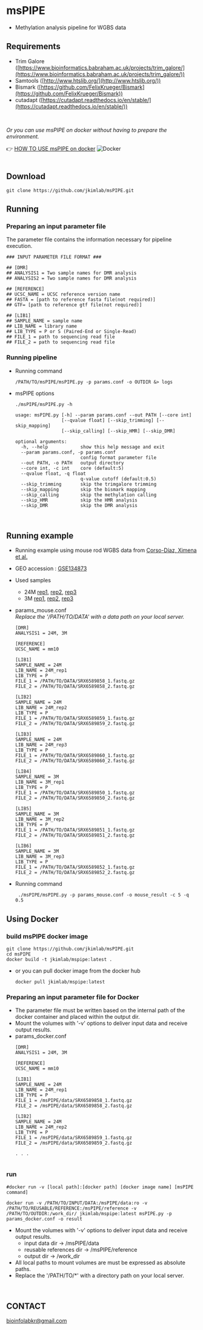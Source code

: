 # msPIPE
- Methylation analysis pipeline for WGBS data


## Requirements

- Trim Galore ([https://www.bioinformatics.babraham.ac.uk/projects/trim_galore/](https://www.bioinformatics.babraham.ac.uk/projects/trim_galore/))
- Samtools ([http://www.htslib.org/](http://www.htslib.org/))
- Bismark ([https://github.com/FelixKrueger/Bismark](https://github.com/FelixKrueger/Bismark))
- cutadapt ([https://cutadapt.readthedocs.io/en/stable/](https://cutadapt.readthedocs.io/en/stable/))
<br />

*Or you can use msPIPE on docker without having to prepare the environment.* 

:point_right: [HOW TO USE msPIPE on docker](#using-docker) ![Docker](https://img.shields.io/badge/Docker-%230db7ed.svg?&logo=Docker&logoColor=white)
<br />
<br />


## Download

```
git clone https://github.com/jkimlab/msPIPE.git
```


## Running

### Preparing an input parameter file

The parameter file contains the information necessary for pipeline execution.

```
### INPUT PARAMETER FILE FORMAT ###

## [DMR]
## ANALYSIS1 = Two sample names for DMR analysis
## ANALYSIS2 = Two sample names for DMR analysis

## [REFERENCE]
## UCSC_NAME = UCSC reference version name
## FASTA = [path to reference fasta file(not required)]
## GTF= [path to reference gtf file(not required)]

## [LIB1]
## SAMPLE_NAME = sample name
## LIB_NAME = library name
## LIB_TYPE = P or S (Paired-End or Single-Read)
## FILE_1 = path to sequencing read file
## FILE_2 = path to sequencing read file
```


### Running pipeline

- Running command 
    ```
    /PATH/TO/msPIPE/msPIPE.py -p params.conf -o OUTDIR &> logs
    ```
    
- msPIPE options

    ```
    ./msPIPE/msPIPE.py -h

    usage: msPIPE.py [-h] --param params.conf --out PATH [--core int]
                     [--qvalue float] [--skip_trimming] [--skip_mapping]
                     [--skip_calling] [--skip_HMR] [--skip_DMR]

    optional arguments:
      -h, --help            show this help message and exit
      --param params.conf, -p params.conf
                            config format parameter file
      --out PATH, -o PATH   output directory
      --core int, -c int    core (default:5)
      --qvalue float, -q float
                            q-value cutoff (default:0.5)
      --skip_trimming       skip the trimgalore trimming
      --skip_mapping        skip the bismark mapping
      --skip_calling        skip the methylation calling
      --skip_HMR            skip the HMR analysis
      --skip_DMR            skip the DMR analysis
    ```

<br />


## Running example

- Running example using mouse rod WGBS data from [Corso-Díaz, Ximena et al.](https://www.ncbi.nlm.nih.gov/pmc/articles/PMC7228806/)
- GEO accession : [GSE134873](https://0-www-ncbi-nlm-nih-gov.brum.beds.ac.uk/bioproject/556668)
- Used samples
    - 24M [rep1](https://0-www-ncbi-nlm-nih-gov.brum.beds.ac.uk/biosample/12361857), [rep2](https://0-www-ncbi-nlm-nih-gov.brum.beds.ac.uk/biosample/12361856), [rep3](https://0-www-ncbi-nlm-nih-gov.brum.beds.ac.uk/biosample/12361855)  
    - 3M [rep1](https://0-www-ncbi-nlm-nih-gov.brum.beds.ac.uk/biosample/12361836), [rep2](https://0-www-ncbi-nlm-nih-gov.brum.beds.ac.uk/biosample/12361837), [rep3](https://0-www-ncbi-nlm-nih-gov.brum.beds.ac.uk/biosample/12361839)

- params_mouse.conf  
    *Replace the '/PATH/TO/DATA' with a data path on your local server.*
    
    ```
    [DMR]
    ANALYSIS1 = 24M, 3M

    [REFERENCE]
    UCSC_NAME = mm10

    [LIB1]
    SAMPLE_NAME = 24M
    LIB_NAME = 24M_rep1
    LIB_TYPE = P
    FILE_1 = /PATH/TO/DATA/SRX6589858_1.fastq.gz
    FILE_2 = /PATH/TO/DATA/SRX6589858_2.fastq.gz

    [LIB2]
    SAMPLE_NAME = 24M
    LIB_NAME = 24M_rep2
    LIB_TYPE = P
    FILE_1 = /PATH/TO/DATA/SRX6589859_1.fastq.gz
    FILE_2 = /PATH/TO/DATA/SRX6589859_2.fastq.gz

    [LIB3]
    SAMPLE_NAME = 24M
    LIB_NAME = 24M_rep3
    LIB_TYPE = P
    FILE_1 = /PATH/TO/DATA/SRX6589860_1.fastq.gz
    FILE_2 = /PATH/TO/DATA/SRX6589860_2.fastq.gz

    [LIB4]
    SAMPLE_NAME = 3M
    LIB_NAME = 3M_rep1
    LIB_TYPE = P
    FILE_1 = /PATH/TO/DATA/SRX6589850_1.fastq.gz
    FILE_2 = /PATH/TO/DATA/SRX6589850_2.fastq.gz
    
    [LIB5]
    SAMPLE_NAME = 3M
    LIB_NAME = 3M_rep2
    LIB_TYPE = P
    FILE_1 = /PATH/TO/DATA/SRX6589851_1.fastq.gz
    FILE_2 = /PATH/TO/DATA/SRX6589851_2.fastq.gz

    [LIB6]
    SAMPLE_NAME = 3M
    LIB_NAME = 3M_rep3
    LIB_TYPE = P
    FILE_1 = /PATH/TO/DATA/SRX6589852_1.fastq.gz
    FILE_2 = /PATH/TO/DATA/SRX6589852_2.fastq.gz
    ```
- Running command

    ```
     ./msPIPE/msPIPE.py -p params_mouse.conf -o mouse_result -c 5 -q 0.5
    ```


## Using Docker

### build msPIPE docker image

```
git clone https://github.com/jkimlab/msPIPE.git
cd msPIPE
docker build -t jkimlab/mspipe:latest .
```
    
- or you can pull docker image from the docker hub
    ```
    docker pull jkimlab/mspipe:latest
    ```

### Preparing an input parameter file for Docker
 - The parameter file must be written based on the internal path of the docker container and placed within the output dir.
 - Mount the volumes with '-v' options to deliver input data and receive output results.
 - params_docker.conf  
    ```
    [DMR]
    ANALYSIS1 = 24M, 3M

    [REFERENCE]
    UCSC_NAME = mm10

    [LIB1]
    SAMPLE_NAME = 24M
    LIB_NAME = 24M_rep1
    LIB_TYPE = P
    FILE_1 = /msPIPE/data/SRX6589858_1.fastq.gz
    FILE_2 = /msPIPE/data/SRX6589858_2.fastq.gz

    [LIB2]
    SAMPLE_NAME = 24M
    LIB_NAME = 24M_rep2
    LIB_TYPE = P
    FILE_1 = /msPIPE/data/SRX6589859_1.fastq.gz
    FILE_2 = /msPIPE/data/SRX6589859_2.fastq.gz
    
    . . .
    
    
    ```

### run
    
 ```
 #docker run -v [local path]:[docker path] [docker image name] [msPIPE command]

 docker run -v /PATH/TO/INPUT/DATA:/msPIPE/data:ro -v /PATH/TO/REUSABLE/REFERENCE:/msPIPE/reference -v /PATH/TO/OUTDIR:/work_dir/ jkimlab/mspipe:latest msPIPE.py -p params_docker.conf -o result
 ```
 
 - Mount the volumes with '-v' options to deliver input data and receive output results.
    - input data dir → /msPIPE/data
    - reusable references dir → /msPIPE/reference
    - output dir → /work_dir
 - All local paths to mount volumes are must be expressed as absolute paths.
 - Replace the '/PATH/TO/*' with a directory path on your local server.
 
 
 
 <br />

    
 ## CONTACT

[bioinfolabkr@gmail.com](mailto:bioinfolabkr@gmail.com)





